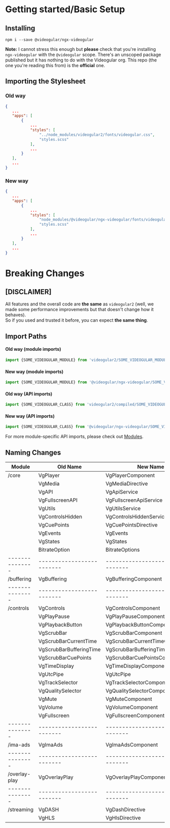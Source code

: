 # Getting started/Basic Setup

## Installing

```shell
npm i --save @videogular/ngx-videogular
```

**Note:** I cannot stress this enough but **please** check that you're installing `ngx-videogular` with the `@videogular` scope. There's an unscoped package published but it has nothing to do with the Videogular org. This repo (the one you're reading this from) is the **official** one.

## Importing the Stylesheet

### **Old way**

```json
{
   ...
   "apps": [
       {
           ...
           "styles": [
               "../node_modules/videogular2/fonts/videogular.css",
               "styles.scss"
           ],
           ...
       }
   ],
   ...
}
```

### **New way**

```json
{
   ...
   "apps": [
       {
           ...
           "styles": [
               "node_modules/@videogular/ngx-videogular/fonts/videogular.css",
               "styles.scss"
           ],
           ...
       }
   ],
   ...
}
```

# Breaking Changes

## **[DISCLAIMER]**

All features and the overall code are **the same** as `videogular2` (well, we made some performance improvements but that doesn't change how it behaves).<br>
So if you used and trusted it before, you can expect **the same thing**.

## **Import Paths**

#### **Old way (module imports)**

```typescript
import {SOME_VIDEOGULAR_MODULE} from 'videogular2/SOME_VIDEOGULAR_MODULE';
```

#### **New way (module imports)**

```typescript
import {SOME_VIDEOGULAR_MODULE} from '@videogular/ngx-videogular/SOME_VIDEOGULAR_MODULE';
```

#### **Old way (API imports)**

```typescript
import {SOME_VIDEOGULAR_CLASS} from 'videogular2/compiled/SOME_VIDEOGULAR_MODULE';
```

#### **New way (API imports)**

```typescript
import {SOME_VIDEOGULAR_CLASS} from '@videogular/ngx-videogular/SOME_VIDEOGULAR_MODULE';
```

For more module-specific API imports, please check out [Modules](https://github.com/videogular/ngx-videogular/tree/master/docs/ngx-videogular-demo/modules).

## **Naming Changes**

| Module        | Old Name                | New Name                         |
|---------------|-------------------------|----------------------------------|
| /core         | VgPlayer                | VgPlayerComponent                |
|               | VgMedia                 | VgMediaDirective                 |
|               | VgAPI                   | VgApiService                     |
|               | VgFullscreenAPI         | VgFullscreenApiService           |
|               | VgUtils                 | VgUtilsService                   |
|               | VgControlsHidden        | VgControlsHiddenService          |
|               | VgCuePoints             | VgCuePointsDirective             |
|               | VgEvents                | VgEvents                         |
|               | VgStates                | VgStates                         |
|               | BitrateOption           | BitrateOptions                   |
|---------------|-------------------------|----------------------------------|
| /buffering    | VgBuffering             | VgBufferingComponent             |
|---------------|-------------------------|----------------------------------|
| /controls     | VgControls              | VgControlsComponent              |
|               | VgPlayPause             | VgPlayPauseComponent             |
|               | VgPlaybackButton        | VgPlaybackButtonComponent        |
|               | VgScrubBar              | VgScrubBarComponent              |
|               | VgScrubBarCurrentTime   | VgScrubBarCurrentTimeComponent   |
|               | VgScrubBarBufferingTime | VgScrubBarBufferingTimeComponent |
|               | VgScrubBarCuePoints     | VgScrubBarCuePointsComponent     |
|               | VgTimeDisplay           | VgTimeDisplayComponent           |
|               | VgUtcPipe               | VgUtcPipe                        |
|               | VgTrackSelector         | VgTrackSelectorComponent         |
|               | VgQualitySelector       | VgQualitySelectorComponent       |
|               | VgMute                  | VgMuteComponent                  |
|               | VgVolume                | VgVolumeComponent                |
|               | VgFullscreen            | VgFullscreenComponent            |
|---------------|-------------------------|----------------------------------|
| /ima-ads      | VgImaAds                | VgImaAdsComponent                |
|---------------|-------------------------|----------------------------------|
| /overlay-play | VgOverlayPlay           | VgOverlayPlayComponent           |
|---------------|-------------------------|----------------------------------|
| /streaming    | VgDASH                  | VgDashDirective                  |
|               | VgHLS                   | VgHlsDirective                   |
